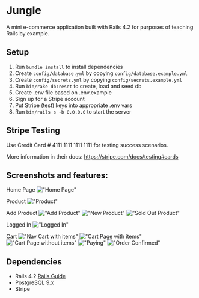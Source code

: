 # Jungle

A mini e-commerce application built with Rails 4.2 for purposes of teaching Rails by example.


## Setup

1. Run `bundle install` to install dependencies
2. Create `config/database.yml` by copying `config/database.example.yml`
3. Create `config/secrets.yml` by copying `config/secrets.example.yml`
4. Run `bin/rake db:reset` to create, load and seed db
5. Create .env file based on .env.example
6. Sign up for a Stripe account
7. Put Stripe (test) keys into appropriate .env vars
8. Run `bin/rails s -b 0.0.0.0` to start the server

## Stripe Testing

Use Credit Card # 4111 1111 1111 1111 for testing success scenarios.

More information in their docs: <https://stripe.com/docs/testing#cards>

## Screenshots and features:

Home Page
!["Home Page"](https://github.com/Purple-Towel/jungle/blob/master/docs/home_page.png)

Product
!["Product"](https://github.com/Purple-Towel/jungle/blob/master/docs/product.png)

Add Product
!["Add Product"](https://github.com/Purple-Towel/jungle/blob/master/docs/add_product.png)
!["New Product"](https://github.com/Purple-Towel/jungle/blob/master/docs/new_product.png)
!["Sold Out Product"](https://github.com/Purple-Towel/jungle/blob/master/docs/sold_out.png)

Logged In
!["Logged In"](https://github.com/Purple-Towel/jungle/blob/master/docs/logged_in.png)

Cart
!["Nav Cart with items"](https://github.com/Purple-Towel/jungle/blob/master/docs/cart.png)
!["Cart Page with items"](https://github.com/Purple-Towel/jungle/blob/master/docs/cart_details.png)
!["Cart Page without items"](https://github.com/Purple-Towel/jungle/blob/master/docs/cart_empty.png)
!["Paying"](https://github.com/Purple-Towel/jungle/blob/master/docs/pay.png)
!["Order Confirmed"](https://github.com/Purple-Towel/jungle/blob/master/docs/order_confirmed.png)

## Dependencies

* Rails 4.2 [Rails Guide](http://guides.rubyonrails.org/v4.2/)
* PostgreSQL 9.x
* Stripe
